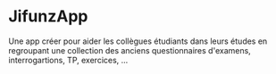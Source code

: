 # JifunzApp

Une app créer pour aider les collègues étudiants dans leurs études en regroupant une collection des anciens questionnaires d'examens, interrogartions, TP, exercices, ...

